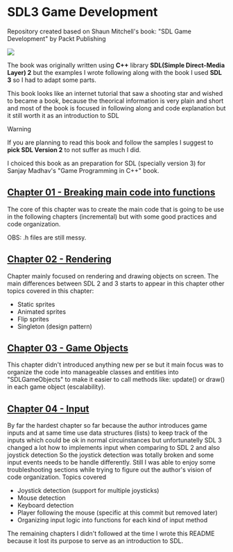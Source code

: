 # SDL3 Game Development
Repository created based on Shaun Mitchell's book: "SDL Game Development" by Packt Publishing

<img src="https://m.media-amazon.com/images/I/5185H7adhGL.jpg"> 

The book was originally written using **C++** library **SDL(Simple Direct-Media Layer) 2** but the examples I wrote
following along with the book I used **SDL 3** so I had to adapt some parts.

This book looks like an internet tutorial that saw a shooting star and wished to became a book, because the theorical information is very plain and short
and most of the book is focused in following along and code explanation but it still worth it as an introduction to SDL

> [!WARNING]
> If you are planning to read this book and follow the samples I suggest to **pick SDL Version 2** to not suffer as much I did.

I choiced this book as an preparation for SDL (specially version 3) for Sanjay Madhav's "Game Programming in C++" book.

## [Chapter 01 - Breaking main code into functions](https://github.com/felipeguimaraens/SDL3-Game-Development/tree/chapter01/breaking-into-functions)

The core of this chapter was to create the main code that is going to be use in the following chapters (incremental)
but with some good practices and code organization.

OBS: .h files are still messy.


## [Chapter 02 - Rendering](https://github.com/felipeguimaraens/SDL3-Game-Development/commits/chapter02/drawing)

Chapter mainly focused on rendering and drawing objects on screen. The main differences between SDL 2 and 3 starts to appear in this chapter
other topics covered in this chapter:
- Static sprites
- Animated sprites
- Flip sprites
- Singleton (design pattern)


## [Chapter 03 - Game Objects](https://github.com/felipeguimaraens/SDL3-Game-Development/commits/chapter03/objects)
This chapter didn't introduced anything new per se but it main focus was to organize the code into manageable classes and entities into "SDLGameObjects"
to make it easier to call methods like: update() or draw() in each game object (escalability).


## [Chapter 04 - Input](https://github.com/felipeguimaraens/SDL3-Game-Development/commits/chapter04/inputs)
By far the hardest chapter so far because the author introduces game inputs and at same time use data structures (lists) to keep track of the inputs
which could be ok in normal circuinstances but unfortunatelly SDL 3 changed a lot how to implements input when comparing to SDL 2 and also joystick detection
So the joystick detection was totally broken and some input events needs to be handle differently.
Still I was able to enjoy some troubleshooting sections while trying to figure out the author's vision of code organization. Topics covered
- Joystick detection (support for multiple joysticks)
- Mouse detection
- Keyboard detection
- Player following the mouse (specific at this commit but removed later)
- Organizing input logic into functions for each kind of input method

The remaining chapters I didn't followed at the time I wrote this README because it lost its purpose to serve as an introduction to SDL.
